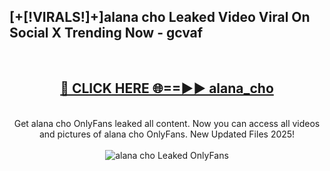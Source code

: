 <h2>[+[!VIRALS!]+]alana cho Leaked Video Viral On Social X Trending Now - gcvaf</h2>
<br>
<div align="center">
<h2><a href="https://libra.edu.pl?alana_cho" rel="nofollow">🔴 CLICK HERE 🌐==►► alana_cho</a></h2>
<br>
Get alana cho OnlyFans leaked all content. Now you can access all videos and pictures of alana cho OnlyFans. New Updated Files 2025!
<br>
<br>
<a href="https://libra.edu.pl?alana_cho" rel="nofollow" data-target="animated-image.originalLink"><img src="https://i.ibb.co.com/WyWwxjT/player-gif2.gif" alt="alana cho Leaked OnlyFans" style="max-width: 100%; display: inline-block;" data-target="animated-image.originalImage"></a>
</div>
<br>